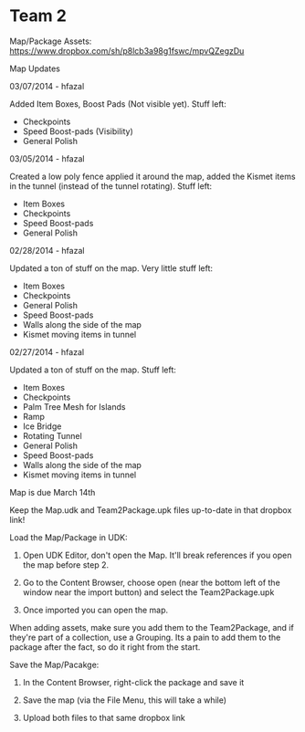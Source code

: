 Team 2
=====

Map/Package Assets: https://www.dropbox.com/sh/p8lcb3a98g1fswc/mpvQZegzDu

Map Updates

03/07/2014 - hfazal

Added Item Boxes, Boost Pads (Not visible yet). Stuff left:
- Checkpoints
- Speed Boost-pads (Visibility)
- General Polish

03/05/2014 - hfazal

Created a low poly fence applied it around the map, added the Kismet items in the tunnel (instead of the tunnel rotating). Stuff left:
- Item Boxes
- Checkpoints
- Speed Boost-pads
- General Polish

02/28/2014 - hfazal

Updated a ton of stuff on the map. Very little stuff left:
- Item Boxes
- Checkpoints
- General Polish
- Speed Boost-pads
- Walls along the side of the map
- Kismet moving items in tunnel

02/27/2014 - hfazal

Updated a ton of stuff on the map. Stuff left:
- Item Boxes
- Checkpoints
- Palm Tree Mesh for Islands
- Ramp
- Ice Bridge
- Rotating Tunnel
- General Polish
- Speed Boost-pads
- Walls along the side of the map
- Kismet moving items in tunnel

Map is due March 14th

Keep the Map.udk and Team2Package.upk files up-to-date in that dropbox link!

Load the Map/Package in UDK:

1. Open UDK Editor, don't open the Map. It'll break references if you open the map before step 2.

2. Go to the Content Browser, choose open (near the bottom left of the window near the import button) and select the Team2Package.upk

3. Once imported you can open the map. 
 
When adding assets, make sure you add them to the Team2Package, and if they're part of a collection, use a Grouping. Its a pain to add them to the package after the fact, so do it right from the start.

Save the Map/Pacakge:

1. In the Content Browser, right-click the package and save it

2. Save the map (via the File Menu, this will take a while)

3. Upload both files to that same dropbox link
